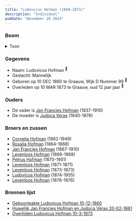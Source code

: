 ```yaml
---
title: "Ludovicus Hofman (1860-1873)"
description: "Individual"
pubDate: "November 20 2024"
---
```


### Boom
<details><summary>Toon</summary>

![test](https://www.plantuml.com/plantuml/svg/ZP9DJm8n48Rl_HKJEAW7awxbGmaX2kwgH0dnwqgwxG0DtPQqNGaX_7UBW1XD3ASsC-_CF9strpvm5yf24pzJPiuTBo3dOZPnjZIoPxLr41mtFgRG139L4a4e9pHkxrZCmn8AB79qVXlo0HtQi9mZ-T5LQEuzh0W0TAsJw5wdIimCUjzk5roPJWSOMHDo0iElKPviAofzRY2B24AXXtixBhYf0FVmG2bbTO1goh9wresjLsE5MgwXtSfvlXpbDWIDhGuabz2_6SI3DU7ESLukVaZzhDHwn8qS2MUzpsr4sjGay98E8RbAwBvc_KrKIYiulAFZ_e3IZ2XPDsKf-mVbOV0QEMeKJi-EHcb0_sr3tspy8Mct5YYbCfCekw2GfTseQoHVK5c4IXXKjPfCmnArjei8jYQxlPsVxnHaHty8x2fZ8AOkQepinpt6XtyeKVxs8MhWsyKZ_A1mc_OsfFHuFoWytJnlji0EMo3NQ6Jyl9y0)
</details>

### Gegevens
- Naam: Ludovicus Hofman <sup><a href="../s00409/" style="text-decoration:none" title="Geboorteakte Ludovicus Hofman 10-12-1860">:link:</a></sup>
- Geslacht: Mannelijk
- Geboren op 10 DEC 1860 te Graauw, Wijk D Nummer 99 <sup><a href="../s00409/" style="text-decoration:none" title="Geboorteakte Ludovicus Hofman 10-12-1860">:link:</a></sup>
- Overleden op 10 MAR 1873 te Graauw, oud 12 jaar jaar <sup><a href="../s00418/" style="text-decoration:none" title="Overlijden Ludovicus Hofman 10-3-1873">:link:</a></sup>

### Ouders
- De vader is [Jan Francies Hofman](../i00035/) (1837-1910)
- De moeder is [Judoca Veras](../i00037/) (1840-1876)

### Broers en zussen
- [Cornelia Hofman](../i00244/) (1862-1949)
- [Rosalia Hofman](../i00245/) (1864-1868)
- [Jan Francies Hofman](../i00246/) (1867-1910)
- [Levenloos Hofman](../i00247/) (1868-1868)
- [Petrus Hofman](../i00248/) (1870-1951)
- [Levenloos Hofman](../i00249/) (1871-1871)
- [Levenloos Hofman](../i00250/) (1873-1873)
- [Ludovicus Hofman](../i00251/) (1874-1955)
- [Levenloos Hofman](../i00252/) (1876-1876)

### Bronnen lijst
- [Geboorteakte Ludovicus Hofman 10-12-1860](../s00409/)
- [Huwelijk Jan Francies Hofman en Judoca Veras 20-02-1861](../s00050/)
- [Overlijden Ludovicus Hofman 10-3-1873](../s00418/)